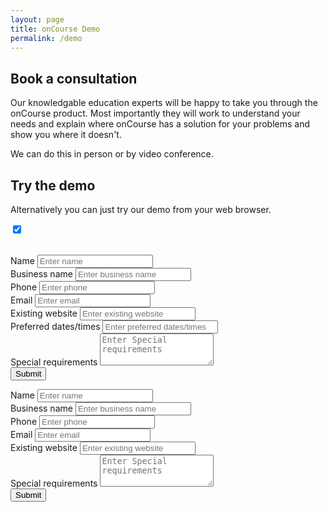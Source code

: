 ```yaml
---
layout: page
title: onCourse Demo
permalink: /demo
---
```


## Book a consultation

Our knowledgable education experts will be happy to take you through the onCourse product. Most importantly they will work to understand your needs and explain where onCourse has a solution for your problems and show you where it doesn't.

We can do this in person or by video conference.


## Try the demo

Alternatively you can just try our demo from your web browser.



<p>
    <input id="book-toggle" checked data-toggle="toggle" data-on="Book consultation" data-off="Try demo" data-onstyle="primary" data-offstyle="info" data-width="200px" type="checkbox">
</p>
<br>
<form action="#" method="POST" id="book-consultation" class="clearfix">
  <div class="form-group">
    <label for="name">Name</label>
    <input type="text" class="form-control" id="name" aria-describedby="name" placeholder="Enter name">
  </div>
  <div class="form-group">
    <label for="business-name">Business name</label>
    <input type="text" class="form-control" id="business-name" placeholder="Enter business name">
  </div>
  <div class="form-group">
    <label for="phone">Phone</label>
    <input type="tel" class="form-control" id="phone" placeholder="Enter phone">
  </div>
  <div class="form-group">
    <label for="email">Email</label>
    <input type="email" class="form-control" id="email" placeholder="Enter email">
  </div>
  <div class="form-group">
    <label for="existing-website">Existing website</label>
    <input type="text" class="form-control" id="existing-website" placeholder="Enter existing website">
  </div>
  <div class="form-group">
    <label for="preferred-dates-times">Preferred dates/times</label>
    <input type="text" class="form-control" id="preferred-dates-times" placeholder="Enter preferred dates/times">
  </div>
  <div class="form-group">
    <label for="special-requirements">Special requirements</label>
    <textarea class="form-control" id="special-requirements" rows="3" placeholder="Enter Special requirements"></textarea>
  </div>
  <button type="submit" class="btn app-btn btn-primary">Submit</button>
</form>

<form action="#" method="POST" id="book-try-demo" class="clearfix collapse">
  <div class="form-group">
    <label for="_name">Name</label>
    <input type="text" class="form-control" id="_name" aria-describedby="name" placeholder="Enter name">
  </div>
  <div class="form-group">
    <label for="_business-name">Business name</label>
    <input type="text" class="form-control" id="_business-name" placeholder="Enter business name">
  </div>
  <div class="form-group">
    <label for="_phone">Phone</label>
    <input type="tel" class="form-control" id="_phone" placeholder="Enter phone">
  </div>
  <div class="form-group">
    <label for="_email">Email</label>
    <input type="email" class="form-control" id="_email" placeholder="Enter email">
  </div>
  <div class="form-group">
    <label for="_existing-website">Existing website</label>
    <input type="text" class="form-control" id="_existing-website" placeholder="Enter existing website">
  </div>
  <div class="form-group">
    <label for="_special-requirements">Special requirements</label>
    <textarea class="form-control" id="_special-requirements" rows="3" placeholder="Enter Special requirements"></textarea>
  </div>
  <button type="submit" class="btn app-btn btn-primary">Submit</button>
</form>